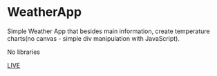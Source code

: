 # WeatherApp
Simple Weather App that besides main information, create temperature charts(no canvas - simple div manipulation with JavaScript).

No libraries

[LIVE](https://weather-checker--app.herokuapp.com/)
